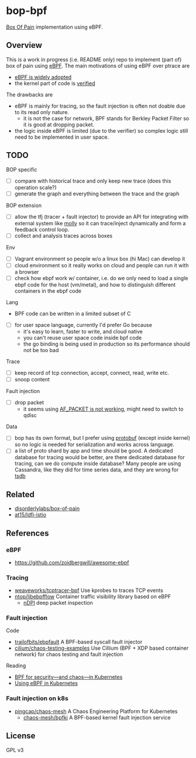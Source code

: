 # bop-bpf

[Box Of Pain](https://github.com/disorderlylabs/box-of-pain) implementation using eBPF.

## Overview

This is a work in progress (i.e. README only) repo to implement (part of) box of pain using [eBPF](https://www.iovisor.org/technology/ebpf).
The main motivations of using eBPF over ptrace are

- [eBPF is widely adopted](http://www.brendangregg.com/blog/2019-01-01/learn-ebpf-tracing.html)
- the kernel part of code is [verified](https://github.com/torvalds/linux/blob/master/kernel/bpf/verifier.c)

The drawbacks are

- eBPF is mainly for tracing, so the fault injection is often not doable due to its read only nature.
  - it is not the case for network, BPF stands for Berkley Packet Filter so it is good at dropping packet.
- the logic inside eBPF is limited (due to the verifier) so complex logic still need to be implemented in user space.

## TODO

BOP specific

- [ ] compare with historical trace and only keep new trace (does this operation scale?)
- [ ] generate the graph and everything between the trace and the graph

BOP extension

- [ ] allow the tfj (tracer + fault injector) to provide an API for integrating with external system like [molly](https://github.com/palvaro/molly) so it can trace/inject dynamically and form a feedback control loop.
- [ ] collect and analysis traces across boxes

Env

- [ ] Vagrant environment so people w/o a linux box (hi Mac) can develop it
- [ ] cloud environment so it really works on cloud and people can run it with a browser
- [ ] check how ebpf work w/ container, i.e. do we only need to load a single ebpf code for the host (vm/metal), and how to distinguish different containers in the ebpf code

Lang

- BPF code can be written in a limited subset of C
- [ ] for user space language, currently I'd prefer Go because
  - it's easy to learn, faster to write, and cloud native
  - you can't reuse user space code inside bpf code
  - the go binding is being used in production so its performance should not be too bad

Trace

- [ ] keep record of tcp connection, accept, connect, read, write etc.
- [ ] snoop content

Fault injection

- [ ] drop packet
  - it seems using [AF_PACKET is not working](https://github.com/bpftools/linux-observability-with-bpf/issues/23), might need to switch to qdisc

Data

- [ ] bop has its own format, but I prefer using [protobuf](https://developers.google.com/protocol-buffers) (except inside kernel) so no logic is needed for serialization and works across language.
- [ ] a list of proto shard by app and time should be good. A dedicated database for tracing would be better, are there dedicated database for tracing, can we do compute inside database? Many people are using Cassandra, like they did for time series data, and they are wrong for [tsdb](https://xephonhq.github.io/awesome-time-series-database/)

## Related

- [disorderlylabs/box-of-pain](https://github.com/disorderlylabs/box-of-pain)
- [at15/ldfi-istio](https://github.com/at15/ldfi-istio)

## References

### eBPF

- https://github.com/zoidbergwill/awesome-ebpf

### Tracing

- [weaveworks/tcptracer-bpf](https://github.com/weaveworks/tcptracer-bpf) Use kprobes to traces TCP events
- [ntop/libebpfflow](https://github.com/ntop/libebpfflow) Container traffic visibility library based on eBPF
  - [nDPI](https://github.com/ntop/nDPI) deep packet inspection

### Fault injection 

Code

- [trailofbits/ebpfault](https://github.com/trailofbits/ebpfault) A BPF-based syscall fault injector
- [cilium/chaos-testing-examples](https://github.com/cilium/chaos-testing-examples) Use Cillium (BPF + XDP based container network) for chaos testing and fault injection

Reading

- [BPF for security—and chaos—in Kubernetes](https://lwn.net/Articles/790684/)
- [Using eBPF in Kubernetes](https://kubernetes.io/blog/2017/12/using-ebpf-in-kubernetes/)

### Fault injection on k8s

- [pingcap/chaos-mesh](https://github.com/pingcap/chaos-mesh) A Chaos Engineering Platform for Kubernetes
  - [chaos-mesh/bpfki](https://github.com/chaos-mesh/bpfki) A BPF-based kernel fault injection service

## License

GPL v3